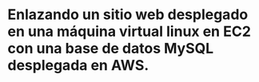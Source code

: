 # Enlazando un sitio web desplegado en una máquina virtual linux en EC2 con una base de datos MySQL desplegada en AWS.
